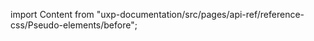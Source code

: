 
import Content from "uxp-documentation/src/pages/api-ref/reference-css/Pseudo-elements/before";

<Content query="product=xd"/>
